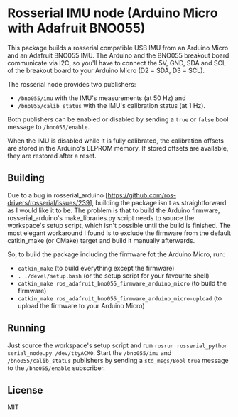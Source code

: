# Rosserial IMU node (Arduino Micro with Adafruit BNO055)

This package builds a rosserial compatible USB IMU from an Arduino Micro and an Adafruit BNO055 IMU. The Arduino and the BNO055 breakout board communicate via I2C, so you'll have to connect the 5V, GND, SDA and SCL of the breakout board to your Arduino Micro (D2 = SDA, D3 = SCL).

The rosserial node provides two publishers:

- `/bno055/imu` with the IMU's measurements (at 50 Hz) and
- `/bno055/calib_status` with the IMU's calibration status (at 1 Hz).

Both publishers can be enabled or disabled by sending a `true` or `false` bool message to `/bno055/enable`.

When the IMU is disabled while it is fully calibrated, the calibration offsets are stored in the Arduino's EEPROM memory. If stored offsets are available, they are restored after a reset.

## Building

Due to a bug in rosserial_arduino [https://github.com/ros-drivers/rosserial/issues/239], building the package isn't as straightforward as I would like it to be. The problem is that to build the Arduino firmware, rosserial_arduino's make_libraries.py script needs to source the workspace's setup script, which isn't possible until the build is finished. The most elegant workaround I found is to exclude the firmware from the default catkin_make (or CMake) target and build it manually afterwards.

So, to build the package including the firmware fot the Arduino Micro, run:

- `catkin_make` (to build everything except the firmware)
- `. ./devel/setup.bash` (or the setup script for your favourite shell)
- `catkin_make ros_adafruit_bno055_firmware_arduino_micro` (to build the firmware)
- `catkin_make ros_adafruit_bno055_firmware_arduino_micro-upload` (to upload the firmware to your Arduino Micro)

## Running

Just source the workspace's setup script and run `rosrun rosserial_python serial_node.py /dev/ttyACM0`. Start the `/bno055/imu` and `/bno055/calib_status` publishers by sending a `std_msgs/Bool` `true` message to the `/bno055/enable` subscriber.

## License

MIT